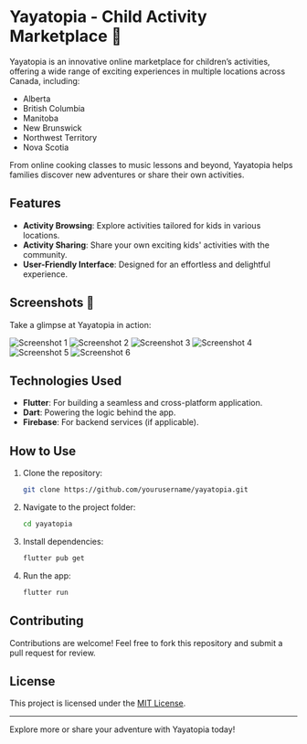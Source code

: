 
# Yayatopia - Child Activity Marketplace 🌟

Yayatopia is an innovative online marketplace for children’s activities, offering a wide range of exciting experiences in multiple locations across Canada, including:

- Alberta
- British Columbia
- Manitoba
- New Brunswick
- Northwest Territory
- Nova Scotia

From online cooking classes to music lessons and beyond, Yayatopia helps families discover new adventures or share their own activities.

## Features

- **Activity Browsing**: Explore activities tailored for kids in various locations.
- **Activity Sharing**: Share your own exciting kids' activities with the community.
- **User-Friendly Interface**: Designed for an effortless and delightful experience.

## Screenshots 📸

Take a glimpse at Yayatopia in action:

![Screenshot 1](screenshots/SS1.jpg)
![Screenshot 2](screenshots/SS2.jpg)
![Screenshot 3](screenshots/SS3.jpg)
![Screenshot 4](screenshots/SS4.jpg)
![Screenshot 5](screenshots/SS5.jpg)
![Screenshot 6](screenshots/SS6.jpg)

## Technologies Used

- **Flutter**: For building a seamless and cross-platform application.
- **Dart**: Powering the logic behind the app.
- **Firebase**: For backend services (if applicable).

## How to Use

1. Clone the repository:
   ```bash
   git clone https://github.com/yourusername/yayatopia.git
   ```
2. Navigate to the project folder:
   ```bash
   cd yayatopia
   ```
3. Install dependencies:
   ```bash
   flutter pub get
   ```
4. Run the app:
   ```bash
   flutter run
   ```

## Contributing

Contributions are welcome! Feel free to fork this repository and submit a pull request for review.

## License

This project is licensed under the [MIT License](LICENSE).

---

Explore more or share your adventure with Yayatopia today!
